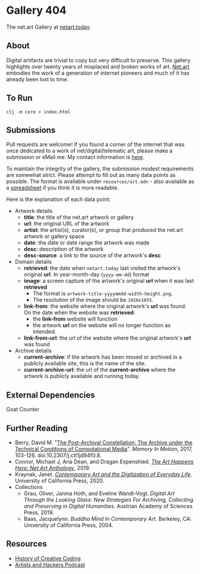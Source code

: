 # Gallery 404

The net.art Gallery at [netart.today](http://www.netart.today/).

## About

Digital artifacts are trivial to copy but very difficult to preserve. This gallery highlights over twenty years of misplaced and broken works of art. [Net.art](https://en.wikipedia.org/wiki/Net.art) embodies the work of a generation of internet pioneers and much of it has already been lost to time.

## To Run

`clj -m core > index.html`

## Submissions

Pull requests are welcome! If you found a corner of the internet that was once dedicated to a work of net/digital/telematic art, please make a submission or eMail me. My contact information is [here](https://schmud.de/pages/about.html).

To maintain the integrity of the gallery, the submission modest requirements are somewhat strict. Please attempt to fill out as many data points as possible. The format is available under `resources/art.edn` - also available as a [spreadsheet](https://airtable.com/shrhfvcQCI9R30J5F/tbl9PWDyk2nyBLy7R) if you think it is more readable.

Here is the explanation of each data point:

- Artwork details
    - **title**: the title of the net.art artwork or gallery
    - **url**: the original URL of the artwork
    - **artist**: the artist(s), curator(s), or group that produced the net.art artwork or gallery space
    - **date**: the date or date range the artwork was made
    - **desc**: description of the artwork
    - **desc-source**: a link to the source of the artwork's **desc**
- Domain details
    - **retrieved**: the date when `netart.today` last visited the artwork's original **url**. In year-month-day (`yyyy-mm-dd`) format
    - **image**: a screen capture of the artwork's original **url** when it was last **retrieved**
        - The format is `artwork-title-yyyymmdd-width-height.png`.
        - The resolution of the image should be `1920x1055`.
    - **link-from**: the website where the original artwork's **url** was found. On the date when the website was **retrieved**:
        - the **link-from** website will function
        - the artwork **url** on the website will no longer function as intended.
    - **link-from-url**: the url of the website where the original artwork's **url** was found
- Archive details
    - **current-archive**: if the artwork has been moved or archived in a publicly available site, this is the name of the site.
    - **current-archive-url**: the url of the **current-archive** where the artwork is publicly available and running today.

## External Dependencies

Goat Counter

## Further Reading

- Berry, David M. "[The Post-Archival Constellation: The Archive under the Technical Conditions of Computational Media](https://doi.org/10.2307/j.ctt1jd94f0.8)". *Memory In Motion*, 2017, 103-126. doi:10.2307/j.ctt1jd94f0.8.
- Connor, Michael J, Aria Dean, and Dragan Espenshied. *[The Art Happens Here: Net Art Anthology](https://rhizomedotorg.myshopify.com/products/the-art-happens-here-net-art-anthology)*, 2019.
- Kraynak, Janet. *[Contemporary Art and the Digitization of Everyday Life](https://www.ucpress.edu/book/9780520303911/contemporary-art-and-the-digitization-of-everyday-life)*. University of California Press, 2020.
- Collections
    - Grau, Oliver, Janina Hoth, and Eveline Wandl-Vogt. *Digital Art Through the Looking Glass: New Strategies For Archiving, Collecting and Preserving in Digital Humanities*. Austrian Academy of Sciences Press, 2019.
    - Baas, Jacquelynn. *Buddha Mind In Contemporary Art*. Berkeley, CA: University of California Press, 2004.

## Resources

- [History of Creative Coding](https://groups.google.com/g/history-of-creative-coding)
- [Artists and Hackers Podcast](https://www.artistsandhackers.org/about.html)
